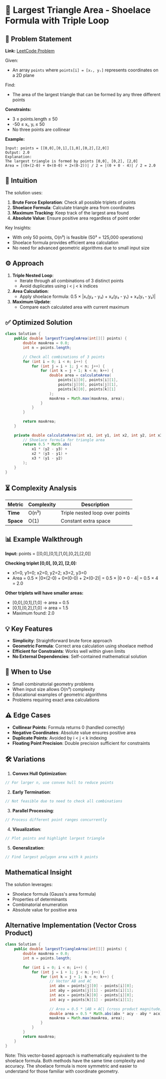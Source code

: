 # 📏 Largest Triangle Area - Shoelace Formula with Triple Loop

## 📜 Problem Statement
**Link:** [LeetCode Problem](https://leetcode.com/problems/largest-triangle-area/?envType=daily-question&envId=2025-09-27)

Given:
- An array `points` where `points[i] = [xᵢ, yᵢ]` represents coordinates on a 2D plane

Find:
- The area of the largest triangle that can be formed by any three different points

**Constraints:**
- 3 ≤ points.length ≤ 50
- -50 ≤ xᵢ, yᵢ ≤ 50
- No three points are collinear

**Example:**
```text
Input: points = [[0,0],[0,1],[1,0],[0,2],[2,0]]
Output: 2.0
Explanation: 
The largest triangle is formed by points [0,0], [0,2], [2,0]
Area = |(0×(2-0) + 0×(0-0) + 2×(0-2))| / 2 = |(0 + 0 - 4)| / 2 = 2.0
```

## 🧠 Intuition
The solution uses:
1. **Brute Force Exploration**: Check all possible triplets of points
2. **Shoelace Formula**: Calculate triangle area from coordinates
3. **Maximum Tracking**: Keep track of the largest area found
4. **Absolute Value**: Ensure positive area regardless of point order

Key Insights:
- With only 50 points, O(n³) is feasible (50³ = 125,000 operations)
- Shoelace formula provides efficient area calculation
- No need for advanced geometric algorithms due to small input size

## ⚙️ Approach
1. **Triple Nested Loop**:
   - Iterate through all combinations of 3 distinct points
   - Avoid duplicates using i < j < k indices
2. **Area Calculation**:
   - Apply shoelace formula: 0.5 × |x₁(y₂ - y₃) + x₂(y₃ - y₁) + x₃(y₁ - y₂)|
3. **Maximum Update**:
   - Compare each calculated area with current maximum

## ✅ Optimized Solution
```java
class Solution {
    public double largestTriangleArea(int[][] points) {
        double maxArea = 0.0;
        int n = points.length;
        
        // Check all combinations of 3 points
        for (int i = 0; i < n; i++) {
            for (int j = i + 1; j < n; j++) {
                for (int k = j + 1; k < n; k++) {
                    double area = calculateArea(
                        points[i][0], points[i][1],
                        points[j][0], points[j][1],
                        points[k][0], points[k][1]
                    );
                    maxArea = Math.max(maxArea, area);
                }
            }
        }
        
        return maxArea;
    }
    
    private double calculateArea(int x1, int y1, int x2, int y2, int x3, int y3) {
        // Shoelace formula for triangle area
        return 0.5 * Math.abs(
            x1 * (y2 - y3) + 
            x2 * (y3 - y1) + 
            x3 * (y1 - y2)
        );
    }
}
```

## ⏳ Complexity Analysis
| Metric          | Complexity | Description |
|-----------------|------------|-------------|
| **Time**        | O(n³)      | Triple nested loop over points |
| **Space**       | O(1)       | Constant extra space |

## 📊 Example Walkthrough
**Input:** points = [[0,0],[0,1],[1,0],[0,2],[2,0]]

**Checking triplet [0,0], [0,2], [2,0]:**
- x1=0, y1=0; x2=0, y2=2; x3=2, y3=0
- Area = 0.5 × |0×(2-0) + 0×(0-0) + 2×(0-2)|
        = 0.5 × |0 + 0 - 4| = 0.5 × 4 = 2.0

**Other triplets will have smaller areas:**
- [0,0],[0,1],[1,0] → area = 0.5
- [0,1],[0,2],[1,0] → area = 1.5
- Maximum found: 2.0

## 💡 Key Features
- **Simplicity**: Straightforward brute force approach
- **Geometric Formula**: Correct area calculation using shoelace method
- **Efficient for Constraints**: Works well within given limits
- **No External Dependencies**: Self-contained mathematical solution

## 🚀 When to Use
- Small combinatorial geometry problems
- When input size allows O(n³) complexity
- Educational examples of geometric algorithms
- Problems requiring exact area calculations

## ⚠️ Edge Cases
- **Collinear Points**: Formula returns 0 (handled correctly)
- **Negative Coordinates**: Absolute value ensures positive area
- **Duplicate Points**: Avoided by i < j < k indexing
- **Floating Point Precision**: Double precision sufficient for constraints

## 🛠 Variations
1. **Convex Hull Optimization**:
```java
// For larger n, use convex hull to reduce points
```

2. **Early Termination**:
```java
// Not feasible due to need to check all combinations
```

3. **Parallel Processing**:
```java
// Process different point ranges concurrently
```

4. **Visualization**:
```java
// Plot points and highlight largest triangle
```

5. **Generalization**:
```java
// Find largest polygon area with k points
```

## Mathematical Insight
The solution leverages:
- Shoelace formula (Gauss's area formula)
- Properties of determinants
- Combinatorial enumeration
- Absolute value for positive area

## Alternative Implementation (Vector Cross Product)
```java
class Solution {
    public double largestTriangleArea(int[][] points) {
        double maxArea = 0.0;
        int n = points.length;
        
        for (int i = 0; i < n; i++) {
            for (int j = i + 1; j < n; j++) {
                for (int k = j + 1; k < n; k++) {
                    // Vector AB and AC
                    int abx = points[j][0] - points[i][0];
                    int aby = points[j][1] - points[i][1];
                    int acx = points[k][0] - points[i][0];
                    int acy = points[k][1] - points[i][1];
                    
                    // Area = 0.5 * |AB × AC| (cross product magnitude)
                    double area = 0.5 * Math.abs(abx * acy - aby * acx);
                    maxArea = Math.max(maxArea, area);
                }
            }
        }
        return maxArea;
    }
}
```
Note: This vector-based approach is mathematically equivalent to the shoelace formula. Both methods have the same time complexity and accuracy. The shoelace formula is more symmetric and easier to understand for those familiar with coordinate geometry.